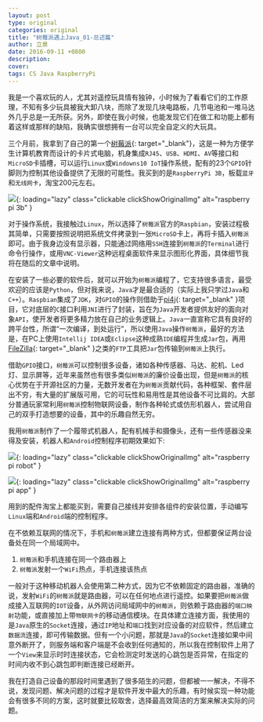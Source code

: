 ```yaml
---
layout: post
type: original
categories: original
title: "树莓派遇上Java_01-总述篇"
author: 立泉
date: 2016-09-11 +0800
description: 
cover: 
tags: CS Java RaspberryPi
---
```


我是一个喜欢玩的人，尤其对遥控玩具情有独钟，小时候为了看看它们的工作原理，不知有多少玩具被我大卸八块，而除了发现几块电路板，几节电池和一堆马达外几乎总是一无所获。另外，即使在我小时候，也能发现它们在做工和功能上都有着这样或那样的缺陷，我确实很想拥有一台可以完全自定义的大玩具。

三个月前，我拿到了自己的第一个[树莓派](https://www.raspberrypi.org){: target="_blank"}，这是一种为方便学生计算机教育而设计的卡片式电脑，机身集成`RJ45`、`USB`、`HDMI`、`AV`等接口和`MicroSD`卡插槽，可以运行`Linux`或`Windowns10 IoT`操作系统，配有的23个`GPIO`针脚则为控制其他设备提供了无限的可能性。我买到的是`RaspberryPi 3B`，板载`蓝牙`和`无线网卡`，淘宝200元左右。

![](https://apqx.oss-cn-hangzhou.aliyuncs.com/blog/20160911/raspberrypi.jpg){: loading="lazy" class="clickable clickShowOriginalImg" alt="raspberry pi 3b" }

对于操作系统，我接触过`Linux`，所以选择了`树莓派`官方的`Raspbian`，安装过程极其简单，只需要按照说明把系统文件拷录到一张`MicroSD`卡上，再将卡插入`树莓派`即可。由于我身边没有显示器，只能通过网络用`SSH`连接到`树莓派`的`Terminal`进行命令行操作，或用`VNC-Viewer`这种远程桌面软件来显示图形化界面，具体细节我将在随后的文章中说明。

在安装了一些必要的软件后，就可以开始为`树莓派`编程了，它支持很多语言，最受欢迎的应该是`Python`，但对我来说，`Java`才是最合适的（实际上我只学过`Java`和`C++`）。`Raspbian`集成了`JDK`，对`GPIO`的操作则借助于[pi4j](http://pi4j.com/){: target="_blank" }项目，它对底层的`C`接口利用`JNI`进行了封装，旨在为`Java`开发者提供友好的面向对象`API`，使开发者将更多精力放在自己的业务逻辑上。`Java`一直宣称它具有良好的跨平台性，所谓“一次编译，到处运行”，所以使用`Java`操作`树莓派`，最好的方法是，在PC上使用`Intellij IDEA`或`Eclipse`这种成熟`IDE`编程并生成`Jar`包，再用[FileZilla](https://filezilla-project.org/){: target="_blank" }之类的`FTP`工具把`Jar`包传输到`树莓派`上执行。

借助`GPIO`接口，`树莓派`可以控制很多设备，诸如各种传感器、马达、舵机、Led灯、显示屏等，近年来虽然也有很多类似`树莓派`的廉价设备出现，但是`树莓派`的核心优势在于开源社区的力量，无数开发者在为`树莓派`贡献代码，各种框架、套件层出不穷，有大量的扩展版可用，它的可玩性和易用性是其他设备不可比肩的。大部分普通玩家常利用`树莓派`控制物联网设备，制作各种轮式或仿形机器人，尝试用自己的双手打造想要的设备，其中的乐趣自然无穷。

我用`树莓派`制作了一个履带式机器人，配有机械手和摄像头，还有一些传感器没来得及安装，机器人和`Android`控制程序初期效果如下:

![](https://apqx.oss-cn-hangzhou.aliyuncs.com/blog/20160911/pi_robot_thumb.jpg){: loading="lazy" class="clickable clickShowOriginalImg" alt="raspberry pi robot" }

![](https://apqx.oss-cn-hangzhou.aliyuncs.com/blog/20160911/pi_controller_android.png){: loading="lazy" class="clickable clickShowOriginalImg" alt="raspberry pi app" }


用到的配件淘宝上都能买到，需要自己接线并安排各组件的安装位置，手动编写`Linux`端和`Android`端的控制程序。

在不依赖互联网的情况下，手机和`树莓派`建立连接有两种方式，但都要保证两台设备处在同一个局域网中。

1. `树莓派`和手机连接在同一个路由器上
2. `树莓派`发射一个`WiFi`热点，手机连接该热点

一般对于这种移动机器人会使用第二种方式，因为它不依赖固定的路由器，准确的说，发射`WiFi`的`树莓派`就是路由器，可以在任何地点进行遥控。如果要把`树莓派`做成接入互联网的`IOT`设备，从外网访问局域网中的`树莓派`，则依赖于路由器的`端口映射`功能，或直接加上带`物联网卡`的移动通信模块。在具体建立连接方面，我使用的是`Java`原生的`Socket`连接，通过`IP`地址和`端口`找到对应设备的对应软件，然后建立`数据流`连接，即可传输数据。但有一个小问题，那就是`Java`的`Socket`连接如果中间意外断开了，则服务端和客户端是不会收到任何通知的，所以我在控制软件上用了一个`View`来显示时时连接状态，它会检测定时发送的心跳包是否异常，在指定的时间内收不到心跳包即判断连接已经断开。

我在打造自己设备的那段时间里遇到了很多陌生的问题，但都被一一解决，不得不说，发现问题、解决问题的过程才是软件开发中最大的乐趣，有时候实现一种功能会有很多不同的方案，这时就要比较取舍，选择最高效简洁的方案来解决实际的问题。